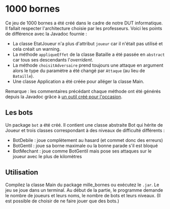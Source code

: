 # 1000 bornes

Ce jeu de 1000 bornes a été créé dans le cadre de notre DUT informatique. Il fallait respecter l'architecture choisie par les professeurs. Voici les points de différence avec la Javadoc fournie :

- La classe EtatJoueur n'a plus d'attribut `joueur` car il n'était pas utilisé et cela créait un warning.
- La méthode `appliqueEffet` de la classe Bataille a été passée en `abstract` car tous ses descendants l'*overrident*.
- La méthode `choisitAdversaire` prend toujours une attaque en argument alors le type du paramètre a été changé par `Attaque` (au lieu de `Bataille`). 
- Une classe Application a été créée pour alléger la classe Main.

Remarque : les commentaires précédant chaque méthode ont été générés depuis la Javadoc grâce à [un outil créé pour l'occasion](https://github.com/ribt/javadoc-reverse).

## Les bots

Un package `bot` a été créé. Il contient une classe abstraite Bot qui hérite de Joueur et trois classes correspondant à des niveaux de difficulté différents :

- BotDebile : joue complètement au hasard (et commet donc des erreurs)
- BotGentil : joue sa borne maximale ou la bonne parade s'il est bloqué
- BotMechant : joue comme BotGentil mais pose ses attaques sur le joueur avec le plus de kilomètres

## Utilisation

Compilez la classe Main du package mille_bornes ou exécutez le `.jar`. Le jeu se joue dans un terminal. Au début de la partie, le programme demande le nombre de joueurs et leurs noms, le nombre de bots et leurs niveaux. (Il est possible de choisir de ne faire jouer que des bots.)
